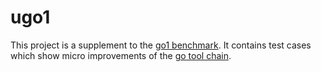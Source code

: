 # ugo1

This project is a supplement to the [go1 benchmark](https://github.com/golang/go/tree/release-branch.go1.16/test/bench/go1). It contains test cases which show micro improvements of the [go tool chain](https://github.com/golang/go).
